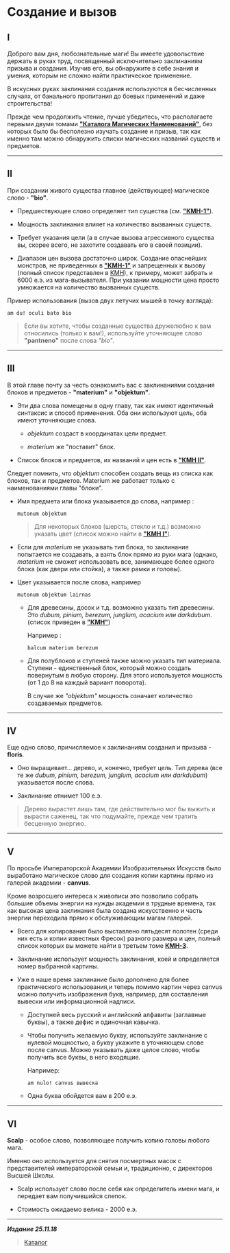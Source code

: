 # Создание и вызов #

## I ##

Доброго вам дня, любознательные маги! Вы имеете удовольствие держать в руках труд, посвященный исключительно заклинаниям призыва и создания. Изучив его, вы обнаружите в себе знания и умения, которым не сложно найти практическое применение.

В искусных руках заклинания создания используются в бесчисленных случаях, от банального пропитания до боевых применений и даже строительства!

Прежде чем продолжить чтение, лучше убедитесь, что располагаете первыми двумя томами [**"Каталога Магических Наименований"**](../КМН/КМН.md), без которых было бы бесполезно изучать создание и призыв, так как именно там можно обнаружить списки магических названий существ и предметов.

***

## II ##

При создании живого существа главное (действующее) магическое слово - **"bio"**.

* Предшествующее слово определяет тип существа (см. [**"КМН-1"**](../КМН/КМН-1/КМН-1.md#Монстры)).

* Мощность заклинания влияет на количество вызванных существ.

* Требует указания цели (а в случае вызова агрессивного существа вы, скорее всего, не захотите создавать его в своей позиции).

* Диапазон цен вызова достаточно широк. Создание опаснейших монстров, не приведенных в [**"КМН-1"**](../КМН/КМН-1/КМН-1.md) и запрещенных к вызову (полный список представлен в [КМН](../КМН/КМН.md#Дополнение%20к%20bio%20и%20bioradi)), к примеру, может забрать и 6000 е.э. из мага-вызывателя. При указании мощности цена просто умножается на количество вызванных существ.

Пример использования (вызов двух летучих мышей в точку взгляда):

```cadabra
am du! oculi bato bio
```

>Если вы хотите, чтобы созданные существа дружелюбно к вам относились (только к вам!), используйте уточняющее слово **"pantneno"** после слова *"bio"*.

***

## III ##

В этой главе почту за честь ознакомить вас с заклинаниями создания блоков и предметов - **"materium"** и **"objektum"**.

* Эти два слова помещены в одну главу, так как имеют идентичный синтаксис и способ применения. Оба они используют цель, оба имеют уточняющие слова.

  * *objektum* создаст в координатах цели предмет.

  * *materium* же "поставит" блок.

* Список блоков и предметов, их названий и цен есть в [**"КМН II"**](../КМН/КМН-2/КМН-2.md).

Следует помнить, что *objektum* способен создать вещь из списка как блоков, так и предметов. Materium же работает только с наименованиями главы "блоки".

* Имя предмета или блока указывается до слова, например :

  ```cadabra
  mutonum objektum
  ```

  >Для некоторых блоков (шерсть, стекло и т.д.) возможно указать цвет (список можно найти в [**"КМН I"**](../КМН/КМН-1/КМН-1.md#Цвета)).

* Если для *materium* не указывать тип блока, то заклинание попытается не создавать, а взять блок прямо из руки мага (однако, *materium* не сможет использовать все, занимающее более одного блока (как двери или стойка), а также рамки и головы).

* Цвет указывается после слова, например

  ```cadabra
  mutonum objektum lairnas
  ```

  * Для древесины, досок и т.д. возможно указать тип древесины. Это *dubum, pinium, berezum, junglum, acacium или darkdubum*. (список приведен в [**"КМН"**](../КМН/КМН.md#Виды%20древесины))
  
     Например :
  
      ```cadabra
      balcum materium berezum
      ```

  * Для полублоков и ступеней также можно указать тип материала. Ступени - единственный блок, который можно создать повернутым в любую сторону. Для этого используется мощность (от 1 до 8 на каждый вариант поворота).
  
    В случае же *"objektum"* мощность означает количество создаваемых предметов.

***

## IV ##

Еще одно слово, причисляемое к заклинаниям создания и призыва - **floris**.

* Оно выращивает... дерево, и, конечно, требует цель. Тип дерева (все те же *dubum, pinium, berezum, junglum, acacium или darkdubum*) указывается после слова.

* Заклинание отнимет 100 е.э.

>Дерево вырастет лишь там, где действительно мог бы выжить и вырасти саженец, так что подумайте, прежде чем тратить бесценную энергию.

***

## V ##

По просьбе Императорской Академии Изобразительных Искусств было выработано магическое слово для создания копии картины прямо из галерей академии - **canvus**.

Кроме возросшего интереса к живописи это позволило собрать большие объемы энергии на нужды академии в трудные времена, так как высокая цена заклинания была создана искусственно и часть энергии переходила прямо к обслуживающим магам галерей.

* Всего для копирования было выставлено пятьдесят полотен (среди них есть и копии известных Фресок) разного размера и цен, полный список которых вы можете найти в третьем томе [**КМН-3**](../КМН/КМН-3/КМН-3.md).

* Заклинание использует мощность заклинания, коей и определяется номер выбранной картины.

* Уже в наше время заклинание было дополнено для более практического использования,и теперь помимо картин через canvus можно получить изображения букв, например, для составления вывески или информационной надписи.

  * Доступней весь русский и английский алфавиты (заглавные буквы), а также дефис и одиночная кавычка.
  
  * Чтобы получить желаемую букву, используйте заклинание с нулевой мощностью, а букву укажите в уточняющем слове после canvus. Можно указывать даже целое слово, чтобы получить все буквы, в него входящие.
  
    Например:

    ```cadabra
    аm nulo! canvus вывеска
    ```

  * Одна буква обойдется вам в 200 е.э.

***

## VI ##

**Scalp** - особое слово, позволяющее получить копию головы любого мага.

Именно оно используется для снятия посмертных масок с представителей императорской семьи и, традиционно, с директоров Высшей Школы.

* Scalp использует слово после себя как определитель имени мага, и передает вам получившийся слепок.

* Стоимость ожидаемо велика - 2000 е.э.

***

***Издание 25.11.18***

>[Каталог](../../navigation.md)
